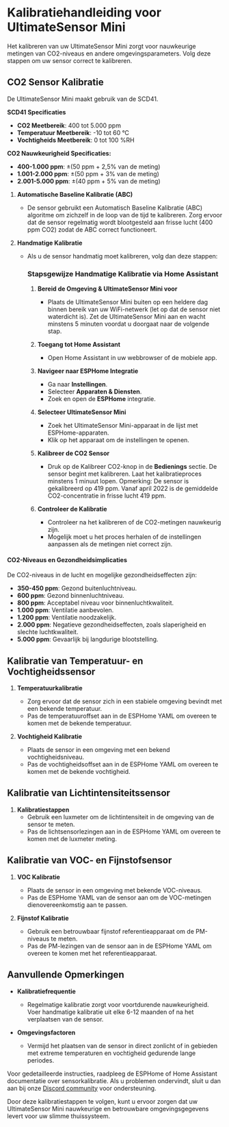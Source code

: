 # Kalibratiehandleiding voor UltimateSensor Mini

Het kalibreren van uw UltimateSensor Mini zorgt voor nauwkeurige metingen van CO2-niveaus en andere omgevingsparameters. Volg deze stappen om uw sensor correct te kalibreren.

## CO2 Sensor Kalibratie

De UltimateSensor Mini maakt gebruik van de SCD41.

**SCD41 Specificaties**
- **CO2 Meetbereik**: 400 tot 5.000 ppm
- **Temperatuur Meetbereik**: -10 tot 60 °C
- **Vochtigheids Meetbereik**: 0 tot 100 %RH

**CO2 Nauwkeurigheid Specificaties:**
- **400-1.000 ppm**: ±(50 ppm + 2,5% van de meting)
- **1.001-2.000 ppm**: ±(50 ppm + 3% van de meting)
- **2.001-5.000 ppm**: ±(40 ppm + 5% van de meting)

1. **Automatische Baseline Kalibratie (ABC)**
   - De sensor gebruikt een Automatisch Baseline Kalibratie (ABC) algoritme om zichzelf in de loop van de tijd te kalibreren. Zorg ervoor dat de sensor regelmatig wordt blootgesteld aan frisse lucht (400 ppm CO2) zodat de ABC correct functioneert.

2. **Handmatige Kalibratie**
   - Als u de sensor handmatig moet kalibreren, volg dan deze stappen:

     ### Stapsgewijze Handmatige Kalibratie via Home Assistant

     1. **Bereid de Omgeving & UltimateSensor Mini voor**
        - Plaats de UltimateSensor Mini buiten op een heldere dag binnen bereik van uw WiFi-netwerk (let op dat de sensor niet waterdicht is). Zet de UltimateSensor Mini aan en wacht minstens 5 minuten voordat u doorgaat naar de volgende stap.

     2. **Toegang tot Home Assistant**
        - Open Home Assistant in uw webbrowser of de mobiele app.

     3. **Navigeer naar ESPHome Integratie**
        - Ga naar **Instellingen**.
        - Selecteer **Apparaten & Diensten**.
        - Zoek en open de **ESPHome** integratie.

     4. **Selecteer UltimateSensor Mini**
        - Zoek het UltimateSensor Mini-apparaat in de lijst met ESPHome-apparaten.
        - Klik op het apparaat om de instellingen te openen.

     5. **Kalibreer de CO2 Sensor**
        - Druk op de Kalibreer CO2-knop in de **Bedienings** sectie. De sensor begint met kalibreren. Laat het kalibratieproces minstens 1 minuut lopen. Opmerking: De sensor is gekalibreerd op 419 ppm. Vanaf april 2022 is de gemiddelde CO2-concentratie in frisse lucht 419 ppm.

     6. **Controleer de Kalibratie**
        - Controleer na het kalibreren of de CO2-metingen nauwkeurig zijn.
        - Mogelijk moet u het proces herhalen of de instellingen aanpassen als de metingen niet correct zijn.


#### CO2-Niveaus en Gezondheidsimplicaties

De CO2-niveaus in de lucht en mogelijke gezondheidseffecten zijn:
- **350-450 ppm**: Gezond buitenluchtniveau.
- **600 ppm**: Gezond binnenluchtniveau.
- **800 ppm**: Acceptabel niveau voor binnenluchtkwaliteit.
- **1.000 ppm**: Ventilatie aanbevolen.
- **1.200 ppm**: Ventilatie noodzakelijk.
- **2.000 ppm**: Negatieve gezondheidseffecten, zoals slaperigheid en slechte luchtkwaliteit.
- **5.000 ppm**: Gevaarlijk bij langdurige blootstelling.

## Kalibratie van Temperatuur- en Vochtigheidssensor

1. **Temperatuurkalibratie**
   - Zorg ervoor dat de sensor zich in een stabiele omgeving bevindt met een bekende temperatuur.
   - Pas de temperatuuroffset aan in de ESPHome YAML om overeen te komen met de bekende temperatuur.

2. **Vochtigheid Kalibratie**
   - Plaats de sensor in een omgeving met een bekend vochtigheidsniveau.
   - Pas de vochtigheidsoffset aan in de ESPHome YAML om overeen te komen met de bekende vochtigheid.

## Kalibratie van Lichtintensiteitssensor

1. **Kalibratiestappen**
   - Gebruik een luxmeter om de lichtintensiteit in de omgeving van de sensor te meten.
   - Pas de lichtsensorlezingen aan in de ESPHome YAML om overeen te komen met de luxmeter meting.

## Kalibratie van VOC- en Fijnstofsensor

1. **VOC Kalibratie**
   - Plaats de sensor in een omgeving met bekende VOC-niveaus.
   - Pas de ESPHome YAML van de sensor aan om de VOC-metingen dienovereenkomstig aan te passen.

2. **Fijnstof Kalibratie**
   - Gebruik een betrouwbaar fijnstof referentieapparaat om de PM-niveaus te meten.
   - Pas de PM-lezingen van de sensor aan in de ESPHome YAML om overeen te komen met het referentieapparaat.

## Aanvullende Opmerkingen

- **Kalibratiefrequentie**
  - Regelmatige kalibratie zorgt voor voortdurende nauwkeurigheid. Voer handmatige kalibratie uit elke 6-12 maanden of na het verplaatsen van de sensor.

- **Omgevingsfactoren**
  - Vermijd het plaatsen van de sensor in direct zonlicht of in gebieden met extreme temperaturen en vochtigheid gedurende lange periodes.

Voor gedetailleerde instructies, raadpleeg de ESPHome of Home Assistant documentatie over sensorkalibratie. Als u problemen ondervindt, sluit u dan aan bij onze [Discord community](https://smarthomeshop.io/discord) voor ondersteuning.

Door deze kalibratiestappen te volgen, kunt u ervoor zorgen dat uw UltimateSensor Mini nauwkeurige en betrouwbare omgevingsgegevens levert voor uw slimme thuissysteem.